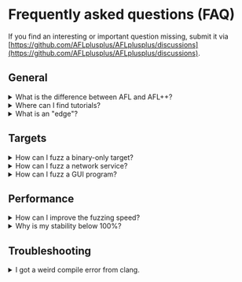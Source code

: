 # Frequently asked questions (FAQ)

If you find an interesting or important question missing, submit it via
[https://github.com/AFLplusplus/AFLplusplus/discussions](https://github.com/AFLplusplus/AFLplusplus/discussions).

## General

<details>
  <summary id="what-is-the-difference-between-afl-and-aflplusplus">What is the difference between AFL and AFL++?</summary><p>

  AFL++ is a superior fork to Google's AFL - more speed, more and better mutations, more and better instrumentation, custom module support, etc.

  American Fuzzy Lop (AFL) was developed by Michał "lcamtuf" Zalewski starting in 2013/2014, and when he left Google end of 2017 he stopped developing it.

  At the end of 2019, the Google fuzzing team took over maintenance of AFL, however it is only accepting PRs from the community and is not developing enhancements anymore.

  In the second quarter of 2019, 1 1/2 years later, when no further development of AFL had happened and it became clear there would none be coming, AFL++ was born, where initially community patches were collected and applied for bug fixes and enhancements.
  Then from various AFL spin-offs - mostly academic research - features were integrated.
  This already resulted in a much advanced AFL.

  Until the end of 2019, the AFL++ team had grown to four active developers which then implemented their own research and features, making it now by far the most flexible and feature rich guided fuzzer available as open source.
  And in independent fuzzing benchmarks it is one of the best fuzzers available, e.g. [Fuzzbench Report](https://www.fuzzbench.com/reports/2020-08-03/index.html).
</p></details>

<details>
  <summary id="where-can-i-find-tutorials">Where can I find tutorials?</summary><p>

  We compiled a list of tutorials and exercises, see [tutorials.md](tutorials.md).
</p></details>

<details>
  <summary id="what-is-an-edge">What is an "edge"?</summary><p>

  A program contains `functions`, `functions` contain the compiled machine code.
  The compiled machine code in a `function` can be in a single or many `basic blocks`.
  A `basic block` is the largest possible number of subsequent machine code instructions that has exactly one entrypoint (which can be be entered by multiple other basic blocks) and runs linearly without branching or jumping to other addresses (except at the end).

  ```
  function() {
    A:
      some
      code
    B:
      if (x) goto C; else goto D;
    C:
      some code
      goto E
    D:
      some code
      goto B
    E:
      return
  }
  ```

  Every code block between two jump locations is a `basic block`.

  An `edge` is then the unique relationship between two directly connected `basic blocks` (from the code example above):

  ```
                Block A
                  |
                  v
                Block B  <------+
              /        \       |
              v          v      |
          Block C    Block D --+
              \
                v
                Block E
  ```

  Every line between two blocks is an `edge`.
  Note that a few basic block loop to itself, this too would be an edge.
</p></details>

## Targets

<details>
  <summary id="how-can-i-fuzz-a-binary-only-target">How can I fuzz a binary-only target?</summary><p>

  AFL++ is a great fuzzer if you have the source code available.

  However, if there is only the binary program and no source code available, then the standard non-instrumented mode is not effective.

  To learn how these binaries can be fuzzed, read
  [fuzzing_binary-only_targets.md](fuzzing_binary-only_targets.md).
</p></details>

<details>
  <summary id="how-can-i-fuzz-a-network-service">How can I fuzz a network service?</summary><p>

  The short answer is - you cannot, at least not "out of the box".

  For more information on fuzzing network services, see [best_practices.md#fuzzing-a-network-service](best_practices.md#fuzzing-a-network-service).
</p></details>

<details>
  <summary id="how-can-i-fuzz-a-gui-program">How can I fuzz a GUI program?</summary><p>

  Not all GUI programs are suitable for fuzzing. If the GUI program can read the fuzz data from a file without needing any user interaction, then it would be suitable for fuzzing.

  For more information on fuzzing GUI programs, see [best_practices.md#fuzzing-a-gui-program](best_practices.md#fuzzing-a-gui-program).
</p></details>

## Performance

<details>
  <summary id="how-can-i-improve-the-fuzzing-speed">How can I improve the fuzzing speed?</summary><p>

  There are a few things you can do to improve the fuzzing speed, see [best_practices.md#improving-speed](best_practices.md#improving-speed).
</p></details>

<details>
  <summary id="why-is-my-stability-below-100percent">Why is my stability below 100%?</summary><p>

  Stability is measured by how many percent of the edges in the target are "stable".
  Sending the same input again and again should take the exact same path through the target every time.
  If that is the case, the stability is 100%.

  If however randomness happens, e.g. a thread reading other external data, reaction to timing, etc., then in some of the re-executions with the same data the edge coverage result will be different accross runs.
  Those edges that change are then flagged "unstable".

  The more "unstable" edges, the more difficult for AFL++ to identify valid new paths.

  A value above 90% is usually fine and a value above 80% is also still ok, and even a value above 20% can still result in successful finds of bugs.
  However, it is recommended that for values below 90% or 80% you should take countermeasures to improve stability.

  For more information on stability and how to improve the stability value, see [best_practices.md#improving-stability](best_practices.md#improving-stability).
</p></details>

## Troubleshooting

<details>
  <summary id="i-got-a-weird-compile-error-from-clang">I got a weird compile error from clang.</summary><p>

  If you see this kind of error when trying to instrument a target with afl-cc/afl-clang-fast/afl-clang-lto:

  ```
  /prg/tmp/llvm-project/build/bin/clang-13: symbol lookup error: /usr/local/bin/../lib/afl//cmplog-instructions-pass.so: undefined symbol: _ZNK4llvm8TypeSizecvmEv
  clang-13: error: unable to execute command: No such file or directory
  clang-13: error: clang frontend command failed due to signal (use -v to see invocation)
  clang version 13.0.0 (https://github.com/llvm/llvm-project 1d7cf550721c51030144f3cd295c5789d51c4aad)
  Target: x86_64-unknown-linux-gnu
  Thread model: posix
  InstalledDir: /prg/tmp/llvm-project/build/bin
  clang-13: note: diagnostic msg:
  ********************
  ```

  Then this means that your OS updated the clang installation from an upgrade package and because of that the AFL++ llvm plugins do not match anymore.

  Solution: `git pull ; make clean install` of AFL++.
</p></details>